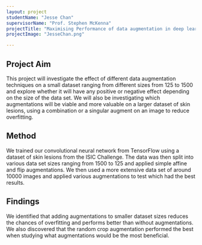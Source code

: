 ```yaml
---
layout: project
studentName: "Jesse Chan"
supervisorName: "Prof. Stephen McKenna"
projectTitle: "Maximising Performance of data augmentation in deep learning"
projectImage: "JesseChan.png"

---
```

## Project Aim
This project will investigate the effect of different data augmentation techniques on a small dataset ranging from different sizes from 125 to 1500 and explore whether it will have any positive or negative effect depending on the size of the data set. We will also be investigating which augmentations will be viable and more valuable on a larger dataset of skin lesions, using a combination or a singular augment on an image to reduce overfitting.

## Method
We trained our convolutional neural network from TensorFlow using a dataset of skin lesions from the ISIC Challenge. The data was then split into various data set sizes ranging from 1500 to 125 and applied simple affine and flip augmentations. We then used a more extensive data set of around 10000 images and applied various augmentations to test which had the best results.


## Findings
We identified that adding augmentations to smaller dataset sizes reduces the chances of overfitting and performs better than without augmentations. We also discovered that the random crop augmentation performed the best when studying what augmentations would be the most beneficial.
